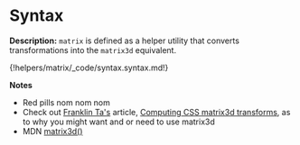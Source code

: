 # Syntax

__Description:__ `matrix` is defined as a helper utility that converts transformations into the `matrix3d` equivalent.

{!helpers/matrix/_code/syntax.syntax.md!}

__Notes__

+ Red pills nom nom nom
+ Check out [Franklin Ta's](http://franklinta.com/) article, [Computing CSS matrix3d transforms](http://franklinta.com/2014/09/08/computing-css-matrix3d-transforms/), as to why you might want and or need to use matrix3d
+ <span class="mdn-tag">MDN</span> [matrix3d()](https://developer.mozilla.org/en-US/docs/Web/CSS/transform-function/matrix3d)

<div class="cf"></div>
<div class="end"></div>


